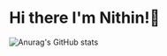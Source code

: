 # Hi there I'm Nithin!👋

![Anurag's GitHub stats](https://github-readme-stats.vercel.app/api?username=Nithin-Kannan&show_icons=true&theme=radical)














